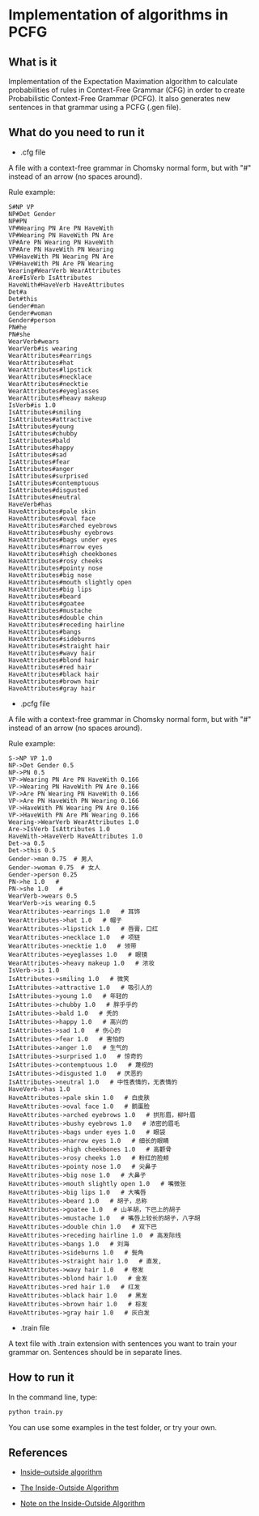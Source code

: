# Implementation of algorithms in PCFG

## What is it

Implementation of the Expectation Maximation algorithm to calculate probabilities of rules in Context-Free Grammar (CFG) in order to create Probabilistic Context-Free Grammar (PCFG). It also generates new sentences in that grammar using a PCFG (.gen file).

## What do you need to run it

* .cfg file

A file with a context-free grammar in Chomsky normal form, but with "#" instead of an arrow (no spaces around).

Rule example:

```
S#NP VP
NP#Det Gender
NP#PN
VP#Wearing PN Are PN HaveWith
VP#Wearing PN HaveWith PN Are
VP#Are PN Wearing PN HaveWith
VP#Are PN HaveWith PN Wearing
VP#HaveWith PN Wearing PN Are
VP#HaveWith PN Are PN Wearing
Wearing#WearVerb WearAttributes
Are#IsVerb IsAttributes
HaveWith#HaveVerb HaveAttributes
Det#a
Det#this
Gender#man
Gender#woman
Gender#person
PN#he
PN#she
WearVerb#wears
WearVerb#is wearing
WearAttributes#earrings
WearAttributes#hat
WearAttributes#lipstick
WearAttributes#necklace
WearAttributes#necktie
WearAttributes#eyeglasses
WearAttributes#heavy makeup
IsVerb#is 1.0
IsAttributes#smiling
IsAttributes#attractive
IsAttributes#young
IsAttributes#chubby
IsAttributes#bald
IsAttributes#happy
IsAttributes#sad
IsAttributes#fear
IsAttributes#anger
IsAttributes#surprised
IsAttributes#contemptuous
IsAttributes#disgusted
IsAttributes#neutral
HaveVerb#has
HaveAttributes#pale skin
HaveAttributes#oval face
HaveAttributes#arched eyebrows
HaveAttributes#bushy eyebrows
HaveAttributes#bags under eyes
HaveAttributes#narrow eyes
HaveAttributes#high cheekbones
HaveAttributes#rosy cheeks
HaveAttributes#pointy nose
HaveAttributes#big nose
HaveAttributes#mouth slightly open
HaveAttributes#big lips
HaveAttributes#beard
HaveAttributes#goatee
HaveAttributes#mustache
HaveAttributes#double chin
HaveAttributes#receding hairline
HaveAttributes#bangs
HaveAttributes#sideburns
HaveAttributes#straight hair
HaveAttributes#wavy hair
HaveAttributes#blond hair
HaveAttributes#red hair
HaveAttributes#black hair
HaveAttributes#brown hair
HaveAttributes#gray hair
```

* .pcfg file

A file with a context-free grammar in Chomsky normal form, but with "#" instead of an arrow (no spaces around).

Rule example:

```
S->NP VP 1.0
NP->Det Gender 0.5
NP->PN 0.5
VP->Wearing PN Are PN HaveWith 0.166
VP->Wearing PN HaveWith PN Are 0.166
VP->Are PN Wearing PN HaveWith 0.166
VP->Are PN HaveWith PN Wearing 0.166
VP->HaveWith PN Wearing PN Are 0.166
VP->HaveWith PN Are PN Wearing 0.166
Wearing->WearVerb WearAttributes 1.0
Are->IsVerb IsAttributes 1.0
HaveWith->HaveVerb HaveAttributes 1.0
Det->a 0.5
Det->this 0.5
Gender->man 0.75  # 男人
Gender->woman 0.75  # 女人
Gender->person 0.25
PN->he 1.0   #
PN->she 1.0   #
WearVerb->wears 0.5
WearVerb->is wearing 0.5
WearAttributes->earrings 1.0   # 耳饰
WearAttributes->hat 1.0   # 帽子
WearAttributes->lipstick 1.0   # 唇膏，口红
WearAttributes->necklace 1.0   # 项链
WearAttributes->necktie 1.0   # 领带
WearAttributes->eyeglasses 1.0   # 眼镜
WearAttributes->heavy makeup 1.0   # 浓妆
IsVerb->is 1.0
IsAttributes->smiling 1.0   # 微笑
IsAttributes->attractive 1.0   # 吸引人的
IsAttributes->young 1.0   # 年轻的
IsAttributes->chubby 1.0   # 胖乎乎的
IsAttributes->bald 1.0   # 秃的
IsAttributes->happy 1.0   # 高兴的
IsAttributes->sad 1.0   # 伤心的
IsAttributes->fear 1.0   # 害怕的
IsAttributes->anger 1.0   # 生气的
IsAttributes->surprised 1.0   # 惊奇的
IsAttributes->contemptuous 1.0   # 蔑视的
IsAttributes->disgusted 1.0   # 厌恶的
IsAttributes->neutral 1.0   # 中性表情的，无表情的
HaveVerb->has 1.0
HaveAttributes->pale skin 1.0   # 白皮肤
HaveAttributes->oval face 1.0   # 鹅蛋脸
HaveAttributes->arched eyebrows 1.0   # 拱形眉，柳叶眉
HaveAttributes->bushy eyebrows 1.0   # 浓密的眉毛
HaveAttributes->bags under eyes 1.0   # 眼袋
HaveAttributes->narrow eyes 1.0   # 细长的眼睛
HaveAttributes->high cheekbones 1.0   # 高颧骨
HaveAttributes->rosy cheeks 1.0   # 粉红的脸颊
HaveAttributes->pointy nose 1.0   # 尖鼻子
HaveAttributes->big nose 1.0   # 大鼻子
HaveAttributes->mouth slightly open 1.0   # 嘴微张
HaveAttributes->big lips 1.0   # 大嘴唇
HaveAttributes->beard 1.0   # 胡子，总称
HaveAttributes->goatee 1.0   # 山羊胡，下巴上的胡子
HaveAttributes->mustache 1.0   # 嘴唇上较长的胡子，八字胡
HaveAttributes->double chin 1.0   # 双下巴
HaveAttributes->receding hairline 1.0  # 高发际线
HaveAttributes->bangs 1.0   # 刘海
HaveAttributes->sideburns 1.0   # 鬓角
HaveAttributes->straight hair 1.0   # 直发,
HaveAttributes->wavy hair 1.0   # 卷发
HaveAttributes->blond hair 1.0   # 金发
HaveAttributes->red hair 1.0   # 红发
HaveAttributes->black hair 1.0   # 黑发
HaveAttributes->brown hair 1.0   # 棕发
HaveAttributes->gray hair 1.0   # 灰白发
```

* .train file

A text file with .train extension with sentences you want to train your grammar on. Sentences should be in separate lines.


## How to run it

In the command line, type:

```bash
python train.py
```

You can use some examples in the test folder, or try your own.


## References
+    [Inside–outside algorithm](https://en.wikipedia.org/wiki/Inside–outside_algorithm)

+    [The Inside-Outside Algorithm](http://www.cs.columbia.edu/~mcollins/io.pdf)

+    [Note on the Inside-Outside Algorithm](https://www.cs.jhu.edu/~jason/465/iobasics.pdf)
